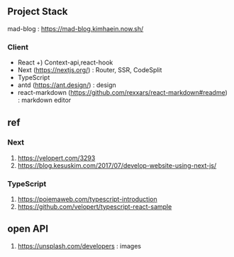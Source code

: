 ## Project Stack

mad-blog : https://mad-blog.kimhaein.now.sh/

### Client

- React +) Context-api,react-hook
- Next (https://nextjs.org/) : Router, SSR, CodeSplit
- TypeScript
- antd (https://ant.design/) : design
- react-markdown (https://github.com/rexxars/react-markdown#readme) : markdown editor

## ref

### Next

1. https://velopert.com/3293
2. https://blog.kesuskim.com/2017/07/develop-website-using-next-js/

### TypeScript

1. https://poiemaweb.com/typescript-introduction
2. https://github.com/velopert/typescript-react-sample

## open API

1. https://unsplash.com/developers : images
